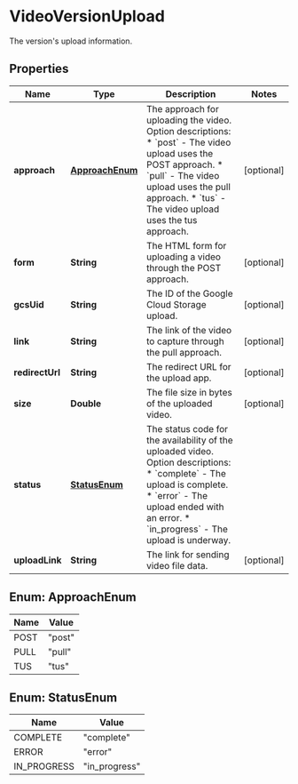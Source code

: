 

# VideoVersionUpload

The version's upload information.

## Properties

| Name | Type | Description | Notes |
|------------ | ------------- | ------------- | -------------|
|**approach** | [**ApproachEnum**](#ApproachEnum) | The approach for uploading the video.  Option descriptions:  * &#x60;post&#x60; - The video upload uses the POST approach.  * &#x60;pull&#x60; - The video upload uses the pull approach.  * &#x60;tus&#x60; - The video upload uses the tus approach.  |  [optional] |
|**form** | **String** | The HTML form for uploading a video through the POST approach. |  [optional] |
|**gcsUid** | **String** | The ID of the Google Cloud Storage upload. |  [optional] |
|**link** | **String** | The link of the video to capture through the pull approach. |  [optional] |
|**redirectUrl** | **String** | The redirect URL for the upload app. |  [optional] |
|**size** | **Double** | The file size in bytes of the uploaded video. |  [optional] |
|**status** | [**StatusEnum**](#StatusEnum) | The status code for the availability of the uploaded video.  Option descriptions:  * &#x60;complete&#x60; - The upload is complete.  * &#x60;error&#x60; - The upload ended with an error.  * &#x60;in_progress&#x60; - The upload is underway.  |  |
|**uploadLink** | **String** | The link for sending video file data. |  [optional] |



## Enum: ApproachEnum

| Name | Value |
|---- | -----|
| POST | &quot;post&quot; |
| PULL | &quot;pull&quot; |
| TUS | &quot;tus&quot; |



## Enum: StatusEnum

| Name | Value |
|---- | -----|
| COMPLETE | &quot;complete&quot; |
| ERROR | &quot;error&quot; |
| IN_PROGRESS | &quot;in_progress&quot; |



